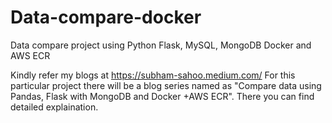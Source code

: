 # Data-compare-docker
Data compare project using Python Flask, MySQL, MongoDB Docker and AWS ECR

Kindly refer my blogs at https://subham-sahoo.medium.com/
For this particular project there will be a blog series named as "Compare data using Pandas, Flask with MongoDB and Docker +AWS ECR". There you can find detailed explaination.